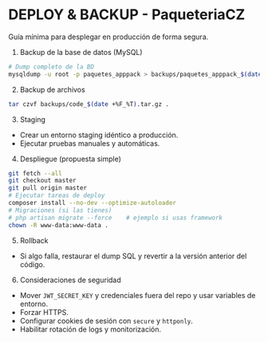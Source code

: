 # DEPLOY & BACKUP - PaqueteriaCZ

Guía mínima para desplegar en producción de forma segura.

1) Backup de la base de datos (MySQL)

```bash
# Dump completo de la BD
mysqldump -u root -p paquetes_apppack > backups/paquetes_apppack_$(date +%F_%T).sql
```

2) Backup de archivos

```bash
tar czvf backups/code_$(date +%F_%T).tar.gz .
```

3) Staging

- Crear un entorno staging idéntico a producción.
- Ejecutar pruebas manuales y automáticas.

4) Despliegue (propuesta simple)

```bash
git fetch --all
git checkout master
git pull origin master
# Ejecutar tareas de deploy
composer install --no-dev --optimize-autoloader
# Migraciones (si las tienes)
# php artisan migrate --force    # ejemplo si usas framework
chown -R www-data:www-data .
```

5) Rollback

- Si algo falla, restaurar el dump SQL y revertir a la versión anterior del código.

6) Consideraciones de seguridad
- Mover `JWT_SECRET_KEY` y credenciales fuera del repo y usar variables de entorno.
- Forzar HTTPS.
- Configurar cookies de sesión con `secure` y `httponly`.
- Habilitar rotación de logs y monitorización.
